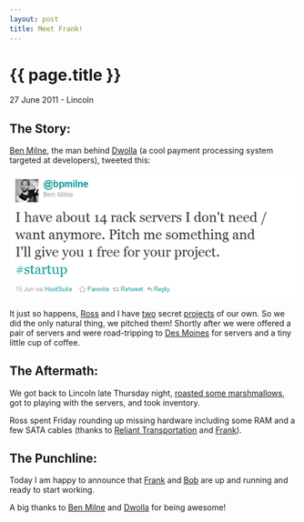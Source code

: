 ```yaml
---
layout: post
title: Meet Frank!
---
```


{{ page.title }}
================

<p class="meta">27 June 2011 - Lincoln</p>

## The Story:
[Ben Milne](http://benmilne.com/), the man behind [Dwolla](https://dwolla.com) (a cool payment processing system targeted at developers), tweeted this:

![bpmilne-servers](/images/posts/bpmilne-servers-openneb.PNG "Servers for all!")

It just so happens, [Ross](https://twitter.com/rossnelson) and I have [two](http://hackneb.org) secret [projects](http://openneb.org) of our own.  So we did the only natural thing, we pitched them!  Shortly after we were offered a pair of servers and were road-tripping to [Des Moines](http://desmob.com/) for servers and a tiny little cup of coffee.

## The Aftermath:

We got back to Lincoln late Thursday night, [roasted some marshmallows](http://twitpic.com/5fx9md), got to playing with the servers, and took inventory.

Ross spent Friday rounding up missing hardware including some RAM and a few SATA cables (thanks to [Reliant Transportation](http://reliant-transportation.com/) and [Frank](https://twitter.com/hulign)).

## The Punchline:
Today I am happy to announce that [Frank](https://twitter.com/server_frank) and [Bob](https://twitter.com/server_bob) are up and running and ready to start working.

A big thanks to [Ben Milne](http://benmilne.com/) and [Dwolla](https://dwolla.com) for being awesome!